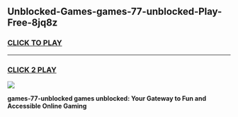 
## Unblocked-Games-games-77-unblocked-Play-Free-8jq8z
<h3>
<a href="https://premium76.site?title=games-77-unblocked&ref=12A">CLICK TO PLAY</a></h3>
<hr>

<h3>
<a href="https://premium76.site?title=games-77-unblocked&ref=12A">CLICK 2 PLAY</a>
  
</h3>

<a href="https://premium76.site?title=games-77-unblocked&ref=12A"><img src="https://clearcache.store/games.png"></a>


**games-77-unblocked games unblocked: Your Gateway to Fun and Accessible Online Gaming**
